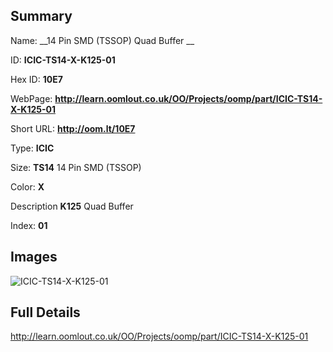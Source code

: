 

## Summary
 
Name: __14 Pin SMD (TSSOP) Quad Buffer __

ID: __ICIC-TS14-X-K125-01__

Hex ID: __10E7__

WebPage: __http://learn.oomlout.co.uk/OO/Projects/oomp/part/ICIC-TS14-X-K125-01__

Short URL: __http://oom.lt/10E7__


Type: __ICIC__  

Size: __TS14__ 14 Pin SMD (TSSOP) 

Color: __X__  

Description __K125__ Quad Buffer 

Index: __01__


## Images
![ICIC-TS14-X-K125-01](http://oomlout.com/oomp-gen/parts/ICIC-TS14-X-K125-01/ICIC-TS14-X-K125-01_420.jpg)



## Full Details

 http://learn.oomlout.co.uk/OO/Projects/oomp/part/ICIC-TS14-X-K125-01














